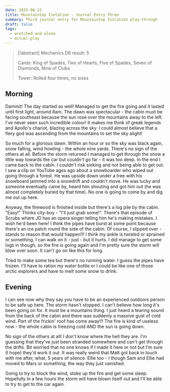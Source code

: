 ```yaml
---
date: 2025-06-22
title: Mountaintop Isolation - Journal Entry Three
summary: Third journal entry for Mountaintop Isolation play-through
draft: false
tags:
  - wretched-and-alone
  - actual-play
---
```

> [!abstract] Mechanics
> D6 result: 5
>
> Cards: King of Spades, Two of Hearts, Five of Spades, Seven of Diamonds, Nine of Clubs
>
> Tower: Rolled four times, no sixes

## Morning

Dammit! The day started so well! Managed to get the fire going and it lasted until first light, around 8am. The dawn was spectacular - the cabin must be facing southeast because the sun rose over the mountains away to the left. I've never seen such incredible colour! It makes me think of greek legends and Apollo's chariot, blazing across the sky. I could almost believe that a fiery god was ascending from the mountains to set the sky alight!

So much for a glorious dawn. Within an hour or so the sky was black again, snow falling, wind howling - the whole nine yards. There's no sign of the others at all. Before the storm returned I managed to get through the snow a little way towards the car but couldn't go far - it was too deep. In the end I came back to the cabin. I couldn't risk sinking and not being able to get out. I saw a clip on YouTube ages ago about a snowboarder who wiped out going through a forest. He was upside down under a tree with his snowboard jammed into a snowdrift and couldn't move. He was lucky and someone eventually came by, heard him shouting and got him out (he was almost completely buried by that time).  No one is going to come by and dig me out up here.

Anyway, the firewood is finished inside but there's a log pile by the cabin. "Easy!" Thinks city-boy - "I'll just grab some!". There's that episode of Scrubs where JD has an opera singer telling him he's making mistakes. I wish he'd been here! I think the pipes have burst at some point because there's an ice patch round the side of the cabin. Of course, I slipped over - stands to reason that would happen!!! I think my ankle is twisted or sprained or something. I can walk on it - just - but it hurts. I did manage to get some logs in though, so the fire is going again and I'm pretty sure the storm will blow over soon. It can't go on like this for long.

Tried to make some tea but there's no running water. I guess the pipes have frozen. I'll have to ration my water bottle or I could be like one of those arctic explorers and have to melt some snow to drink.

## Evening

I can see now why they say you have to be an experienced outdoors person to be safe up here.  The storm hasn't stopped. I can't believe how long it's been going on for. It must be a mountains thing. I just heard a tearing sound from the back of the cabin and there was suddenly a massive gust of cold wind. Part of the frickin' roof has come away!!! The fire is kind of useless now - the whole cabin is freezing cold AND the sun is going down.

No sign of the others at all! I don't know where the hell they are. I'm guessing that they've just been stranded somewhere and can't get through the drifts. Bit worried that no one knows if I made it here or not but I'm sure (I hope) they'd work it out. It was really weird that Matt got back in touch with me after, what, 5 years of silence. Ellie too - I though Sam and Ellie had moved to Mars or something, the way they just vanished.

Going to try to block the wind, stoke up the fire and get some sleep. Hopefully in a few hours the storm will have blown itself out and I'll be able to try to get to the car again.
